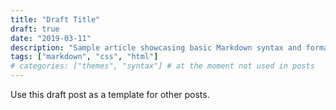 ```yaml
---
title: "Draft Title"
draft: true
date: "2019-03-11"
description: "Sample article showcasing basic Markdown syntax and formatting for HTML elements."
tags: ["markdown", "css", "html"]
# categories: ["themes", "syntax"] # at the moment not used in posts
---
```



Use this draft post as a template for other posts.